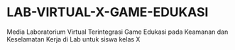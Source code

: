 # LAB-VIRTUAL-X-GAME-EDUKASI
Media Laboratorium Virtual Terintegrasi Game Edukasi pada Keamanan dan Keselamatan Kerja di Lab untuk siswa kelas X
